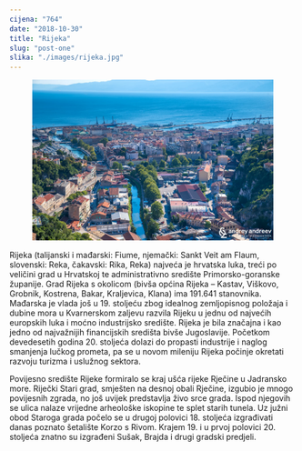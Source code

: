 ```yaml
---
cijena: "764"
date: "2018-10-30"
title: "Rijeka"
slug: "post-one"
slika: "./images/rijeka.jpg"
---
```


<!-- markdownlint-disable MD033 -->

<figure class="figure">
    <img src="./images/rijeka.jpg" alt="Title"/>
</figure>

Rijeka (talijanski i mađarski: Fiume, njemački: Sankt Veit am Flaum, slovenski: Reka, čakavski: Rika, Reka) najveća je hrvatska luka, treći po veličini grad u Hrvatskoj te administrativno središte Primorsko-goranske županije. Grad Rijeka s okolicom (bivša općina Rijeka – Kastav, Viškovo, Grobnik, Kostrena, Bakar, Kraljevica, Klana) ima 191.641 stanovnika. Mađarska je vlada još u 19. stoljeću zbog idealnog zemljopisnog položaja i dubine mora u Kvarnerskom zaljevu razvila Rijeku u jednu od najvećih europskih luka i moćno industrijsko središte. Rijeka je bila značajna i kao jedno od najvažnijih financijskih središta bivše Jugoslavije. Početkom devedesetih godina 20. stoljeća dolazi do propasti industrije i naglog smanjenja lučkog prometa, pa se u novom mileniju Rijeka počinje okretati razvoju turizma i uslužnog sektora.

Povijesno središte Rijeke formiralo se kraj ušća rijeke Rječine u Jadransko more. Riječki Stari grad, smješten na desnoj obali Rječine, izgubio je mnogo povijesnih zgrada, no još uvijek predstavlja živo srce grada. Ispod njegovih se ulica nalaze vrijedne arheološke iskopine te splet starih tunela. Uz južni obod Staroga grada počelo se u drugoj polovici 18. stoljeća izgrađivati danas poznato šetalište Korzo s Rivom. Krajem 19. i u prvoj polovici 20. stoljeća znatno su izgrađeni Sušak, Brajda i drugi gradski predjeli.
